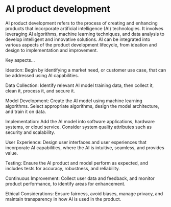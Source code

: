 # AI product development 

AI product development refers to the process of creating and enhancing products that incorporate artificial intelligence (AI) technologies. It involves leveraging AI algorithms, machine learning techniques, and data analysis to develop intelligent and innovative solutions. AI can be integrated into various aspects of the product development lifecycle, from ideation and design to implementation and improvement. 

Key aspects…

Ideation: Begin by identifying a market need, or customer use case, that can be addressed using AI capabilities. 

Data Collection: Identify relevant AI model training data, then collect it, clean it, process it, and secure it. 

Model Development: Create the AI model using machine learning algorithms. Select appropriate algorithms, design the model architecture, and train it on data.

Implementation: Add the AI model into software applications, hardware systems, or cloud service. Consider system quality attributes such as security and scalability.

User Experience: Design user interfaces and user experiences that incorporate AI capabilities, where the AI is intuitive, seamless, and provides value.

Testing: Ensure the AI product and model perform as expected, and includes tests for accuracy, robustness, and reliability.

Continuous Improvement: Collect user data and feedback, and monitor product performance, to identify areas for enhancement.

Ethical Considerations: Ensure fairness, avoid biases, manage privacy, and maintain transparency in how AI is used in the product.
